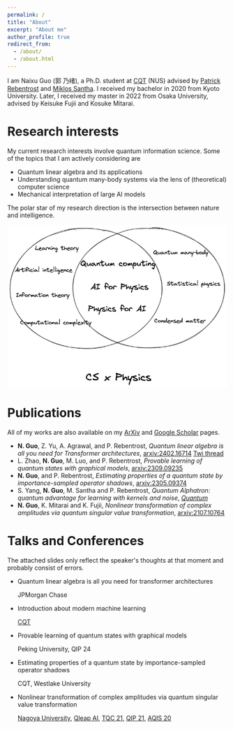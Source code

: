 ```yaml
---
permalink: /
title: "About"
excerpt: "About me"
author_profile: true
redirect_from: 
  - /about/
  - /about.html
---
```


I am Naixu Guo (郭 乃绪), a Ph.D. student at [CQT](https://www.quantumlah.org/) (NUS) advised by [Patrick Rebentrost](https://scholar.google.com/citations?user=XWHSBmUAAAAJ&hl=en) and [Miklos Santha](https://scholar.google.com.sg/citations?user=pER3wbkAAAAJ&hl=en). I received my bachelor in 2020 from Kyoto University. Later, I received my master in 2022 from Osaka University, advised by Keisuke Fujii and Kosuke Mitarai.


Research interests
======
My current research interests involve quantum information science.
Some of the topics that I am actively considering are
* Quantum linear algebra and its applications
* Understanding quantum many-body systems via the lens of (theoretical) computer science
* Mechanical interpretation of large AI models
  
The polar star of my research direction is the intersection between nature and intelligence.


![avatar](_pages/Research_interest.png)

Publications
======
All of my works are also available on my [ArXiv](https://scirate.com/Naixu-Guo/papers) and [Google Scholar](https://scholar.google.com/citations?hl=en&user=r2I_WtAAAAAJ&view_op=list_works&gmla=AJsN-F4R90e-0IvThoZVAs4uhYFfG-2VP_Hbd4-qNcW5mjlNq_E1YFT_x18SVcVfvzNbs5mUamJeu5JO9TYKLj-oE7tjlBhtyFsy7fG-057qZH6Nj_YHmCg) pages.

* **N. Guo**, Z. Yu, A. Agrawal, and P. Rebentrost, *Quantum linear algebra is all you need for Transformer architectures*, [arxiv:2402.16714](https://arxiv.org/abs/2402.16714) [Twi thread](https://twitter.com/gnx_kns/status/1762761865724326013)
* L. Zhao, **N. Guo**, M. Luo, and P. Rebentrost, *Provable learning of quantum states with graphical models*, [arxiv:2309.09235](https://arxiv.org/abs/2309.09235)
* **N. Guo**, and P. Rebentrost, *Estimating properties of a quantum state by importance-sampled operator shadows*, [arxiv:2305.09374](https://arxiv.org/abs/2305.09374)
* S. Yang, **N. Guo**, M. Santha and P. Rebentrost, *Quantum Alphatron: quantum advantage for learning with kernels and noise*, [*Quantum*](https://arxiv.org/abs/2108.11670)
* **N. Guo**, K. Mitarai and K. Fujii, *Nonlinear transformation of complex amplitudes via quantum singular value transformation*, [arxiv:2107.10764](https://arxiv.org/abs/2107.10764)


Talks and Conferences
======
The attached slides only reflect the speaker's thoughts at that moment and probably consist of errors.

- Quantum linear algebra is all you need for transformer architectures

  JPMorgan Chase

- Introduction about modern machine learning 

  [CQT](https://drive.google.com/file/d/1b3c8Z0fXen33ysWhOAXc61Rm8g7o2RTl/view?usp=sharing)

- Provable learning of quantum states with graphical models
  
  Peking University, QIP 24

- Estimating properties of a quantum state by importance-sampled operator shadows

  CQT, Westlake University

- Nonlinear transformation of complex amplitudes via quantum singular value transformation

  [Nagoya University](https://drive.google.com/file/d/1Zf-U_e8FYVwcK1CibgPA5IrKzNWyLzXS/view?usp=sharing), [Qleap AI](https://drive.google.com/file/d/1Y0f48uYliyMXGqAIoS9RWPujcSc5euIi/view?usp=sharing), [TQC 21](https://drive.google.com/file/d/1cFB-CUBnA7koun60nT_IEEx4uFhnICk7/view?usp=sharing), [QIP 21](https://drive.google.com/file/d/184jUftu5RYpeL6bULCRj_wjWqxnI2Qqq/view?usp=sharing), [AQIS 20](https://drive.google.com/file/d/1H-jIOYfV-fKAgUWwQQ_7-luebPAsufhF/view?usp=sharing)
  
  
